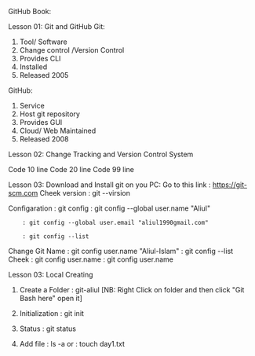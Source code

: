 GitHub Book:


Lesson 01: Git and GitHub
Git:
1. Tool/ Software
2. Change control /Version Control
3. Provides CLI
4. Installed
5. Released 2005

GitHub:
1. Service
2. Host git repository
3. Provides GUI
4. Cloud/ Web Maintained
5. Released 2008

Lesson 02: Change Tracking and Version Control System

Code 10 line
Code 20 line
Code 99 line

Lesson 03: Download and Install git on you PC: 
Go to this link : https://git-scm.com
Cheek version	: git --virsion

Configaration	: git config
		: git config --global user.name "Aliul"

		: git config --global user.email "aliul1990gmail.com"

		: git config --list
Change Git Name	: git config user.name "Aliul-Islam"
		: git config --list
Cheek		: git config user.name
		: git config user.name

Lesson 03: Local Creating

1. Create a Folder	: git-aliul
[NB: Right Click on folder and then click "Git Bash here" open it]

2. Initialization	: git init
3. Status		: git status
4. Add file		: ls -a
or			: touch day1.txt




